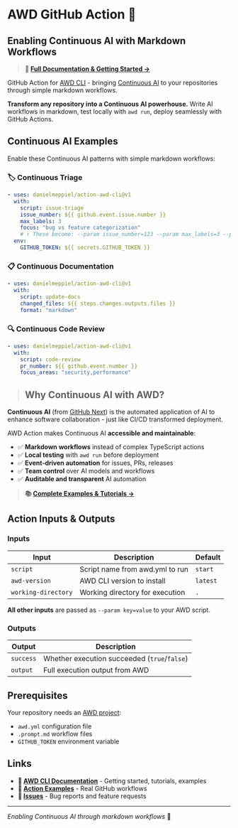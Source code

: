 # AWD GitHub Action 🚀
## Enabling Continuous AI with Markdown Workflows

> **📖 [Full Documentation & Getting Started →](https://github.com/danielmeppiel/awd-cli)**

GitHub Action for [AWD CLI](https://github.com/danielmeppiel/awd-cli) - bringing [Continuous AI](https://githubnext.com/projects/continuous-ai/) to your repositories through simple markdown workflows.

**Transform any repository into a Continuous AI powerhouse.** Write AI workflows in markdown, test locally with `awd run`, deploy seamlessly with GitHub Actions.

## Continuous AI Examples

Enable these Continuous AI patterns with simple markdown workflows:

### 🏷️ Continuous Triage
```yaml
- uses: danielmeppiel/action-awd-cli@v1
  with:
    script: issue-triage
    issue_number: ${{ github.event.issue.number }}
    max_labels: 3
    focus: "bug vs feature categorization"
    # ↑ These become: --param issue_number=123 --param max_labels=3 --param focus="bug vs feature categorization"
  env:
    GITHUB_TOKEN: ${{ secrets.GITHUB_TOKEN }}
```

### 📋 Continuous Documentation  
```yaml
- uses: danielmeppiel/action-awd-cli@v1
  with:
    script: update-docs
    changed_files: ${{ steps.changes.outputs.files }}
    format: "markdown"
```

### 🔍 Continuous Code Review
```yaml
- uses: danielmeppiel/action-awd-cli@v1
  with:
    script: code-review
    pr_number: ${{ github.event.number }}
    focus_areas: "security,performance"
```

>## Why Continuous AI with AWD?

**Continuous AI** (from [GitHub Next](https://githubnext.com/projects/continuous-ai/)) is the automated application of AI to enhance software collaboration - just like CI/CD transformed deployment.

AWD Action makes Continuous AI **accessible and maintainable**:

- ✅ **Markdown workflows** instead of complex TypeScript actions
- ✅ **Local testing** with `awd run` before deployment  
- ✅ **Event-driven automation** for issues, PRs, releases
- ✅ **Team control** over AI models and workflows
- ✅ **Auditable and transparent** AI automation

> **📚 [Complete Examples & Tutorials →](https://github.com/danielmeppiel/awd-cli/tree/main/examples)**

## Action Inputs & Outputs

### Inputs
| Input | Description | Default |
|-------|-------------|---------|
| `script` | Script name from awd.yml to run | `start` |
| `awd-version` | AWD CLI version to install | `latest` |
| `working-directory` | Working directory for execution | `.` |

**All other inputs** are passed as `--param key=value` to your AWD script.

### Outputs
| Output | Description |
|--------|-------------|
| `success` | Whether execution succeeded (`true`/`false`) |
| `output` | Full execution output from AWD |

## Prerequisites

Your repository needs an [AWD project](https://github.com/danielmeppiel/awd-cli#quick-start-30-seconds):
- `awd.yml` configuration file
- `.prompt.md` workflow files  
- `GITHUB_TOKEN` environment variable

## Links

- **📖 [AWD CLI Documentation](https://github.com/danielmeppiel/awd-cli)** - Getting started, tutorials, examples
- **🔧 [Action Examples](https://github.com/danielmeppiel/action-awd-cli/tree/main/examples)** - Real GitHub workflows
- **🐛 [Issues](https://github.com/danielmeppiel/action-awd-cli/issues)** - Bug reports and feature requests

---

*Enabling Continuous AI through markdown workflows* 🚀
